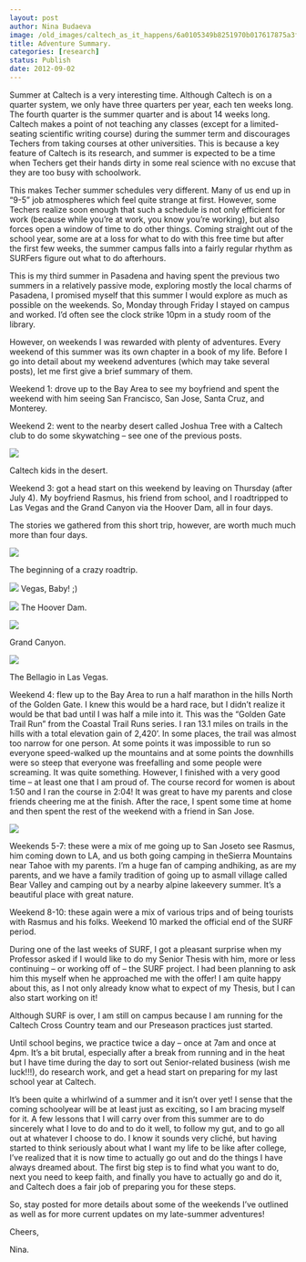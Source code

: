 ```yaml
---
layout: post
author: Nina Budaeva
image: /old_images/caltech_as_it_happens/6a0105349b8251970b017617875a3f970c.jpg
title: Adventure Summary. 
categories: [research]
status: Publish
date: 2012-09-02
---
```



Summer at Caltech is a very interesting time. Although
Caltech is on a quarter system, we only have three quarters per year, each ten
weeks long. The fourth quarter is the summer quarter and is about 14 weeks
long. Caltech makes a point of not teaching any classes (except for a
limited-seating scientific writing course) during the summer term and
discourages Techers from taking courses at other universities. This is because a
key feature of Caltech is its research, and summer is expected to be a time when
Techers get their hands dirty in some real science with no excuse that they are
too busy with schoolwork.

This makes Techer summer schedules very different. Many of
us end up in “9-5” job atmospheres which feel quite strange at first. However,
some Techers realize soon enough that such a schedule is not only efficient for
work (because while you’re at work, you know you’re working), but also forces
open a window of time to do other things. Coming straight out of the school
year, some are at a loss for what to do with this free time but after the first
few weeks, the summer campus falls into a fairly regular rhythm as SURFers
figure out what to do afterhours.

This is my third summer in Pasadena and having spent the
previous two summers in a relatively passive mode, exploring mostly the local
charms of Pasadena, I promised myself that this summer I would explore as much
as possible on the weekends. So, Monday through Friday I stayed on campus and
worked. I’d often see the clock strike 10pm in a study room of the library.

However, on weekends I was rewarded with plenty of adventures. Every weekend of
this summer was its own chapter in a book of my life. Before I go into detail
about my weekend adventures (which may take several posts), let me first give a
brief summary of them.

Weekend 1: drove up to the Bay Area to see my boyfriend and
spent the weekend with him seeing San Francisco, San Jose, Santa Cruz, and
Monterey. 

Weekend 2: went to the nearby desert called Joshua Tree with
a Caltech club to do some skywatching – see one of the previous posts.


![](/old_images/caltech_as_it_happens/6a0105349b8251970b017c319045f9970b.jpg)

Caltech kids in the desert.

Weekend 3: got a head start on this weekend by leaving on
Thursday (after July 4). My boyfriend Rasmus, his friend from school, and I
roadtripped to Las Vegas and the Grand Canyon via the Hoover Dam, all in four days.

The stories we gathered from this short trip, however, are worth much much more
than four days.


![](/old_images/caltech_as_it_happens/6a0105349b8251970b0177446ddd12970d.jpg)

The beginning of a crazy roadtrip.


![](/old_images/caltech_as_it_happens/6a0105349b8251970b017c31904997970b.jpg)
Vegas, Baby! ;)


![](/old_images/caltech_as_it_happens/6a0105349b8251970b0177446de3a2970d.jpg)
The Hoover Dam.


![](/old_images/caltech_as_it_happens/6a0105349b8251970b0176178762fd970c.jpg)

Grand Canyon.


![](/old_images/caltech_as_it_happens/6a0105349b8251970b0176178763d7970c.jpg)

The Bellagio in Las Vegas.

Weekend 4: flew up to the Bay Area to run a half marathon in
the hills North of the Golden Gate. I knew this would be a hard race, but I didn’t
realize it would be that bad until I was half a mile into it. This was the “Golden
Gate Trail Run” from the Coastal Trail Runs series. I ran 13.1 miles on trails
in the hills with a total elevation gain of 2,420’. In some places, the trail
was almost too narrow for one person. At some points it was impossible to run
so everyone speed-walked up the mountains and at some points the downhills were
so steep that everyone was freefalling and some people were screaming. It was
quite something. However, I finished with a very good time – at least one that
I am proud of. The course record for women is about 1:50 and I ran the course
in 2:04! It was great to have my parents and close friends cheering me at the
finish. After the race, I spent some time at home and then spent the rest of
the weekend with a friend in San Jose.


![](/old_images/caltech_as_it_happens/6a0105349b8251970b017617876998970c.jpg)



Weekends 5-7: these were a mix of me going up to San Joseto see Rasmus, him coming down to LA, and us both going camping in theSierra Mountains near Tahoe with my parents. I’m a huge fan of camping andhiking, as are my parents, and we have a family tradition of going up to asmall village called Bear Valley and camping out by a nearby alpine lakeevery summer. It’s a beautiful place with great nature.

Weekend 8-10: these again were a mix of various trips and of
being tourists with Rasmus and his folks. Weekend 10 marked the official end of
the SURF period.

During one of the last weeks of SURF, I got a pleasant
surprise when my Professor asked if I would like to do my Senior Thesis with
him, more or less continuing – or working off of – the SURF project. I had been
planning to ask him this myself when he approached me with the offer! I am
quite happy about this, as I not only already know what to expect of my Thesis,
but I can also start working on it!

Although SURF is over, I am still on campus because I am
running for the Caltech Cross Country team and our Preseason practices just started.

Until school begins, we practice twice a day – once at 7am and once at 4pm. It’s
a bit brutal, especially after a break from running and in the heat but I have
time during the day to sort out Senior-related business (wish me luck!!!), do
research work, and get a head start on preparing for my last school year at
Caltech.

It’s been quite a whirlwind of a summer and it isn’t over
yet! I sense that the coming schoolyear will be at least just as exciting, so I
am bracing myself for it. A few lessons that I will carry over from this summer
are to do sincerely what I love to do and to do it well, to follow my gut, and
to go all out at whatever I choose to do. I know it sounds very cliché, but having
started to think seriously about what I want my life to be like after college,
I’ve realized that it is now time to actually go out and do the things I have
always dreamed about. The first big step is to find what you want to do, next
you need to keep faith, and finally you have to actually go and do it, and
Caltech does a fair job of preparing you for these steps. 

So, stay posted for more details about some of the weekends
I’ve outlined as well as for more current updates on my late-summer adventures!

Cheers,

Nina.

